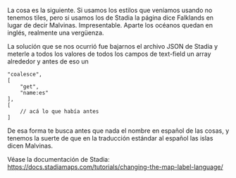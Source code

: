 La cosa es la siguiente. Si usamos los estilos que veníamos usando no tenemos tiles, pero si usamos los de Stadia la página dice Falklands en lugar de decir Malvinas. Impresentable. Aparte los océanos quedan en inglés, realmente una vergüenza.

La solución que se nos ocurrió fue bajarnos el archivo JSON de Stadia y meterle a todos los valores de todos los campos de text-field un array alrededor y antes de eso un 

```
"coalesce",
[
    "get",
    "name:es"
],
[
    // acá lo que había antes
]
```

De esa forma te busca antes que nada el nombre en español de las cosas, y tenemos la suerte de que en la traducción estándar al español las islas dicen Malvinas.

Véase la documentación de Stadia: https://docs.stadiamaps.com/tutorials/changing-the-map-label-language/
